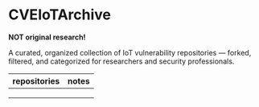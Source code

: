 # CVEIoTArchive
**NOT original research!**

A curated, organized collection of IoT vulnerability repositories — forked, filtered, and categorized for researchers and security professionals.



| **repositories** | notes |
| ---------------- | ----- |
|                  |       |
|                  |       |
|                  |       |

